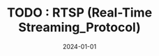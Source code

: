 ---
title: "TODO : RTSP (Real-Time Streaming_Protocol)"
excerpt: ""

categories:
  - Streaming_Protocol

toc: false
toc_sticky: false

date: 2024-01-01
last_modified_at: 2024-01-01
---